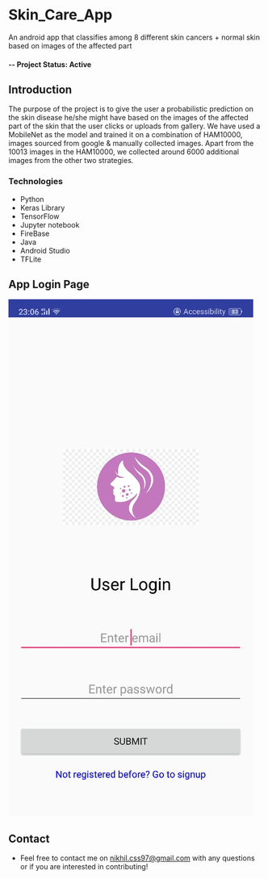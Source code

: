 # Skin_Care_App
An android app that classifies among 8 different skin cancers + normal skin based on images of the affected part

#### -- Project Status: Active

## Introduction
The purpose of the project is to give the user a probabilistic prediction on the skin disease he/she might have based on the images of the affected part of the skin that the user clicks or uploads from gallery. We have used a MobileNet as the model and trained it on a combination of HAM10000, images sourced from google & manually collected images. Apart from the 10013 images in the HAM10000, we collected around 6000 additional images from the other two strategies.

### Technologies
* Python
* Keras Library
* TensorFlow
* Jupyter notebook
* FireBase
* Java
* Android Studio
* TFLite

## App Login Page
![frontend](./resources/images/login_page.jpeg)

## Contact
* Feel free to contact me on nikhil.css97@gmail.com with any questions or if you are interested in contributing!
